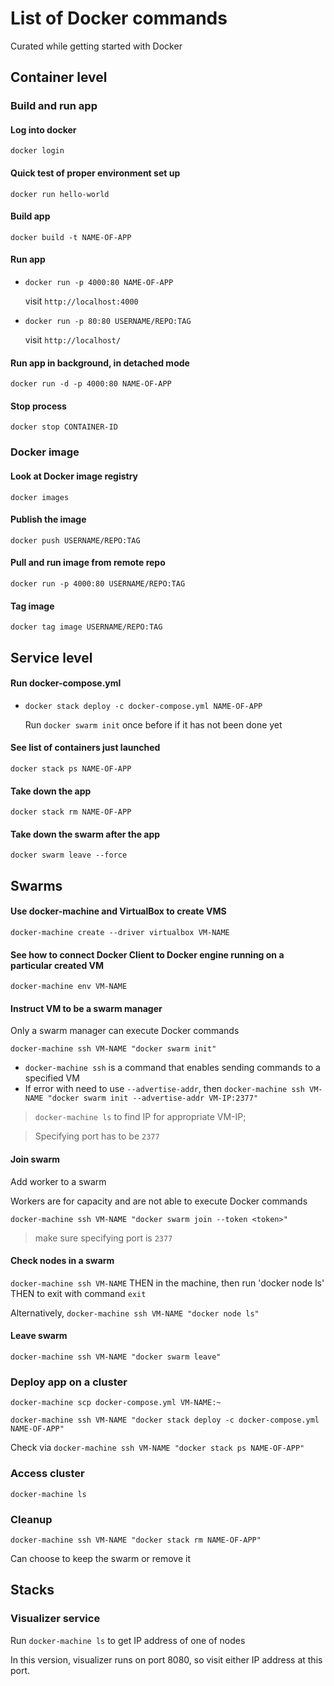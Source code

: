 # List of Docker commands
Curated while getting started with Docker

## Container level
### **Build and run app**

  #### Log into docker
  `docker login`

  #### Quick test of proper environment set up
  `docker run hello-world`

  #### Build app
  `docker build -t NAME-OF-APP`

  #### Run app
  * `docker run -p 4000:80 NAME-OF-APP`

    visit `http://localhost:4000`

  * `docker run -p 80:80 USERNAME/REPO:TAG`

    visit `http://localhost/`


  #### Run app in background, in detached mode
  `docker run -d -p 4000:80 NAME-OF-APP`

  #### Stop process
  `docker stop CONTAINER-ID`

### **Docker image**

  #### Look at Docker image registry
  `docker images`

  #### Publish the image
  `docker push USERNAME/REPO:TAG`

  #### Pull and run image from remote repo
  `docker run -p 4000:80 USERNAME/REPO:TAG`

  #### Tag image
  `docker tag image USERNAME/REPO:TAG`

## Service level

  #### Run docker-compose.yml
  * `docker stack deploy -c docker-compose.yml NAME-OF-APP`

    Run `docker swarm init` once before if it has not been done yet


  #### See list of containers just launched
  `docker stack ps NAME-OF-APP`

  #### Take down the app
  `docker stack rm NAME-OF-APP`

  #### Take down the swarm after the app
  `docker swarm leave --force`

## Swarms

  #### Use docker-machine and VirtualBox to create VMS
  `docker-machine create --driver virtualbox VM-NAME`

  #### See how to connect Docker Client to Docker engine running on a particular created VM
  `docker-machine env VM-NAME`

  #### Instruct VM to be a swarm manager
  Only a swarm manager can execute Docker commands

  `docker-machine ssh VM-NAME "docker swarm init"`
  * `docker-machine ssh` is a command that enables sending commands to a specified VM
  *  If error with need to use `--advertise-addr`, then `docker-machine ssh VM-NAME "docker swarm init --advertise-addr VM-IP:2377"`
  > `docker-machine ls` to find IP for appropriate VM-IP;

  > Specifying port has to be `2377`


  #### Join swarm
  Add worker to a swarm

  Workers are for capacity and are not able to execute Docker commands

  `docker-machine ssh VM-NAME "docker swarm join --token <token>"`
  > make sure specifying port is `2377`

  #### Check nodes in a swarm
  `docker-machine ssh VM-NAME` THEN in the machine, then run 'docker node ls' THEN to exit with command `exit`

  Alternatively, `docker-machine ssh VM-NAME "docker node ls"`

  #### Leave swarm
  `docker-machine ssh VM-NAME "docker swarm leave"`

### **Deploy app on a cluster**
  `docker-machine scp docker-compose.yml VM-NAME:~`

  `docker-machine ssh VM-NAME "docker stack deploy -c docker-compose.yml NAME-OF-APP"`

  Check via `docker-machine ssh VM-NAME "docker stack ps NAME-OF-APP"`

### **Access cluster**
  `docker-machine ls`

### **Cleanup**
  `docker-machine ssh VM-NAME "docker stack rm NAME-OF-APP"`

  Can choose to keep the swarm or remove it

## Stacks

### **Visualizer service**
  Run `docker-machine ls` to get IP address of one of nodes

  In this version, visualizer runs on port 8080, so visit either IP address at this port.

